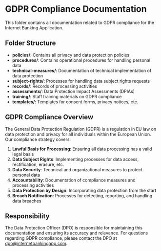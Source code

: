 # GDPR Compliance Documentation

This folder contains all documentation related to GDPR compliance for the Internet Banking Application.

## Folder Structure

- **policies/**: Contains all privacy and data protection policies
- **procedures/**: Contains operational procedures for handling personal data
- **technical-measures/**: Documentation of technical implementation of data protection
- **subject-rights/**: Processes for handling data subject rights requests
- **records/**: Records of processing activities
- **assessments/**: Data Protection Impact Assessments (DPIAs)
- **training/**: Staff training materials on GDPR compliance
- **templates/**: Templates for consent forms, privacy notices, etc.

## GDPR Compliance Overview

The General Data Protection Regulation (GDPR) is a regulation in EU law on data protection and privacy for all individuals within the European Union. Our compliance strategy covers:

1. **Lawful Basis for Processing**: Ensuring all data processing has a valid legal basis
2. **Data Subject Rights**: Implementing processes for data access, rectification, erasure, etc.
3. **Data Security**: Technical and organizational measures to protect personal data
4. **Accountability**: Documentation of compliance measures and processing activities
5. **Data Protection by Design**: Incorporating data protection from the start
6. **Breach Notification**: Processes for detecting, reporting, and handling data breaches

## Responsibility

The Data Protection Officer (DPO) is responsible for maintaining this documentation and ensuring its accuracy and relevance. For questions regarding GDPR compliance, please contact the DPO at dpo@internetbankingapp.com. 